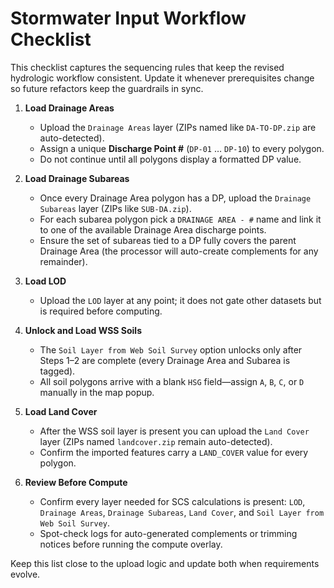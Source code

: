 # Stormwater Input Workflow Checklist

This checklist captures the sequencing rules that keep the revised hydrologic workflow consistent. Update it whenever prerequisites change so future refactors keep the guardrails in sync.

1. **Load Drainage Areas**
   - Upload the `Drainage Areas` layer (ZIPs named like `DA-TO-DP.zip` are auto-detected).
   - Assign a unique **Discharge Point #** (`DP-01` … `DP-10`) to every polygon.
   - Do not continue until all polygons display a formatted DP value.

2. **Load Drainage Subareas**
   - Once every Drainage Area polygon has a DP, upload the `Drainage Subareas` layer (ZIPs like `SUB-DA.zip`).
   - For each subarea polygon pick a `DRAINAGE AREA - #` name and link it to one of the available Drainage Area discharge points.
   - Ensure the set of subareas tied to a DP fully covers the parent Drainage Area (the processor will auto-create complements for any remainder).

3. **Load LOD**
   - Upload the `LOD` layer at any point; it does not gate other datasets but is required before computing.

4. **Unlock and Load WSS Soils**
   - The `Soil Layer from Web Soil Survey` option unlocks only after Steps 1–2 are complete (every Drainage Area and Subarea is tagged).
   - All soil polygons arrive with a blank `HSG` field—assign `A`, `B`, `C`, or `D` manually in the map popup.

5. **Load Land Cover**
   - After the WSS soil layer is present you can upload the `Land Cover` layer (ZIPs named `landcover.zip` remain auto-detected).
   - Confirm the imported features carry a `LAND_COVER` value for every polygon.

6. **Review Before Compute**
   - Confirm every layer needed for SCS calculations is present: `LOD`, `Drainage Areas`, `Drainage Subareas`, `Land Cover`, and `Soil Layer from Web Soil Survey`.
   - Spot-check logs for auto-generated complements or trimming notices before running the compute overlay.

Keep this list close to the upload logic and update both when requirements evolve.
